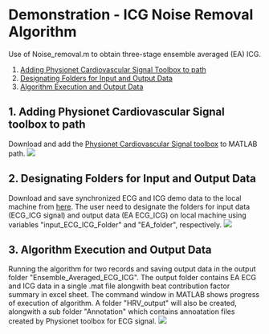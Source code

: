 # Demonstration - ICG Noise Removal Algorithm 
Use of Noise_removal.m to obtain three-stage ensemble averaged (EA) ICG. 

1. [Adding Physionet Cardiovascular Signal Toolbox to path ](#physio)
2. [Designating Folders for Input and Output Data](#folder) 
3. [Algorithm Execution and Output Data](#output) 

<a name="physio"></a>
## 1. Adding Physionet Cardiovascular Signal toolbox to path
Download and add the [Physionet Cardiovascular Signal toolbox](https://github.com/cliffordlab/PhysioNet-Cardiovascular-Signal-Toolbox) to MATLAB path.
![](noise_removal_gif/1_Add_physio.gif)

<a name="folder"></a>
## 2. Designating Folders for Input and Output Data
Download and save synchronized ECG and ICG demo data to the local machine from [here](https://github.com/cliffordlab/ICG_OSToolbox/tree/master/ICG_ECG_Demo_Data/ECG_ICG_Data). The user need to designate the folders for input data (ECG_ICG signal) and output data (EA ECG_ICG) on local machine using variables "input_ECG_ICG_Folder" and "EA_folder", respectively.
![](noise_removal_gif/2_Designate_folders.gif)

<a name="output"></a>
## 3. Algorithm Execution and Output Data
Running the algorithm for two records and saving output data in the output folder "Ensemble_Averaged_ECG_ICG". The output folder contains EA ECG and ICG data in a single .mat file alongwith beat contribution factor summary in excel sheet. The command window in MATLAB shows progress of execution of algorithm. A folder "HRV_output" will also be created, alongwith a sub folder "Annotation" which contains annoatation files created by Physionet toolbox for ECG signal.
![](noise_removal_gif/3_run_and_save.gif)

